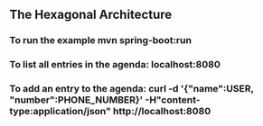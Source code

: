 ## The Hexagonal Architecture

### To run the example mvn spring-boot:run
### To list all entries in the agenda: localhost:8080
### To add an entry to the agenda: curl -d '{"name":USER, "number":PHONE_NUMBER}' -H"content-type:application/json" http://localhost:8080
